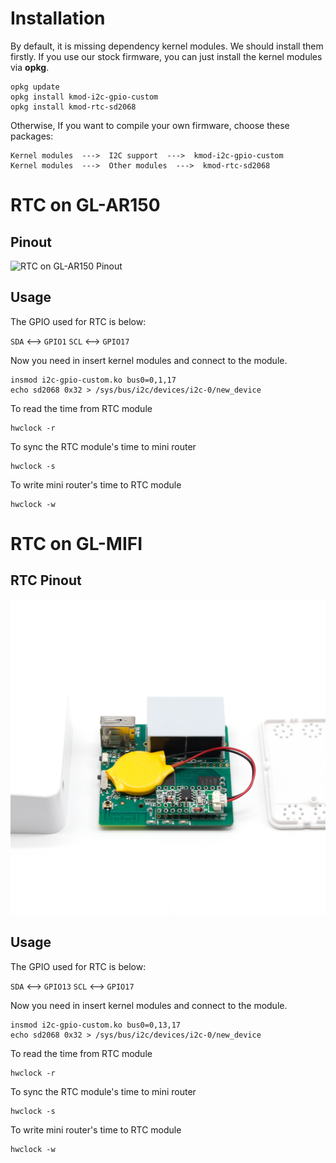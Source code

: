
# Installation  

By default, it is missing dependency kernel modules. We should install them firstly. If you use our stock firmware, you can just install the kernel modules via **opkg**.  

```shell  
opkg update
opkg install kmod-i2c-gpio-custom
opkg install kmod-rtc-sd2068
```  

Otherwise, If you want to compile your own firmware, choose these packages:  

```
Kernel modules  --->  I2C support  --->  kmod-i2c-gpio-custom
Kernel modules  --->  Other modules  --->  kmod-rtc-sd2068
```  

# RTC on GL-AR150  

## Pinout  

![RTC on GL-AR150 Pinout](https://static.gl-inet.com/docs/en/2.x/setup/src/rtc_1200x1200.jpg)  


## Usage  

The GPIO used for RTC is below:

`SDA` <--> `GPIO1`
`SCL` <--> `GPIO17`

Now you need in insert kernel modules and connect to the module.  

```
insmod i2c-gpio-custom.ko bus0=0,1,17
echo sd2068 0x32 > /sys/bus/i2c/devices/i2c-0/new_device
```

To read the time from RTC module

```
hwclock -r
```

To sync the RTC module's time to mini router

```
hwclock -s
```

To write mini router's time to RTC module

```
hwclock -w
```  

# RTC on GL-MIFI  

## RTC Pinout  

![RTC on GL-MIFI Pinout](src\rtc_1200x1200.jpg)   

## Usage  

The GPIO used for RTC is below:

`SDA` <--> `GPIO13`
`SCL` <--> `GPIO17`

Now you need in insert kernel modules and connect to the module.  

```
insmod i2c-gpio-custom.ko bus0=0,13,17
echo sd2068 0x32 > /sys/bus/i2c/devices/i2c-0/new_device
```

To read the time from RTC module

```
hwclock -r
```

To sync the RTC module's time to mini router

```
hwclock -s
```

To write mini router's time to RTC module

```
hwclock -w
```  
